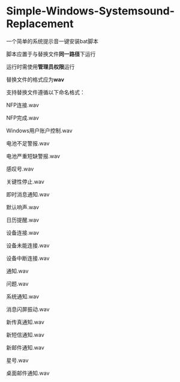 # Simple-Windows-Systemsound-Replacement

一个简单的系统提示音一键安装bat脚本

脚本应置于与替换文件**同一路径**下运行

运行时需使用**管理员权限**运行

替换文件的格式应为**wav**

支持替换文件遵循以下命名格式：

NFP连接.wav

NFP完成.wav

Windows用户账户控制.wav

电池不足警报.wav

电池严重短缺警报.wav

感叹号.wav

关键性停止.wav

即时消息通知.wav

默认响声.wav

日历提醒.wav

设备连接.wav

设备未能连接.wav

设备中断连接.wav

通知.wav

问题.wav

系统通知.wav

消息闪屏振动.wav

新传真通知.wav

新短信通知.wav

新邮件通知.wav

星号.wav

桌面邮件通知.wav
